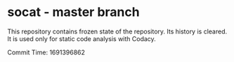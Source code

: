 # socat - master branch

This repository contains frozen state of the repository.
Its history is cleared. It is used only for static code
analysis with Codacy.

Commit Time: 1691396862